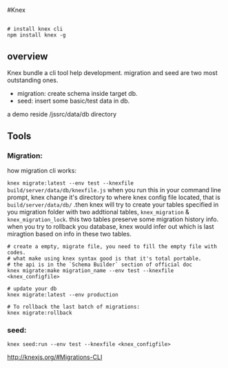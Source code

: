 #Knex

## 

    # install knex cli
    npm install knex -g


## overview
Knex bundle a cli tool help development. migration and seed are two most outstanding ones.
* migration: create schema inside target db.
* seed: insert some basic/test data in db.

a demo reside /jssrc/data/db directory



## Tools

### Migration:
how migration cli works:

`knex migrate:latest --env test --knexfile  build/server/data/db/knexfile.js`
when you run this in your command line prompt, knex change it's directory to where knex config
file located, that is `build/server/data/db/`
.then knex will try to create your tables specified in you migration folder with two addtional tables,
`knex_migration` & `knex_migration_lock`. this two tables preserve some migration history info. when you try
to rollback you database, knex  would infer out which is last miragtion based on info in these two tables.

    
    # create a empty, migrate file, you need to fill the empty file with codes.
    # what make using knex syntax good is that it's total portable.
    # the api is in the `Schema Builder` section of official doc
    knex migrate:make migration_name --env test --knexfile <knex_configfile>

    # update your db
    knex migrate:latest --env production

    # To rollback the last batch of migrations:
    knex migrate:rollback
    

### seed:

    knex seed:run --env test --knexfile <knex_configfile>
    
    
    
    

http://knexjs.org/#Migrations-CLI

